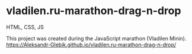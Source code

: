 # vladilen.ru-marathon-drag-n-drop

HTML, CSS, JS

This project was created during the JavaScript marathon (Vladilen Minin).
https://Aleksandr-Glebik.github.io/vladilen.ru-marathon-drag-n-drop/
